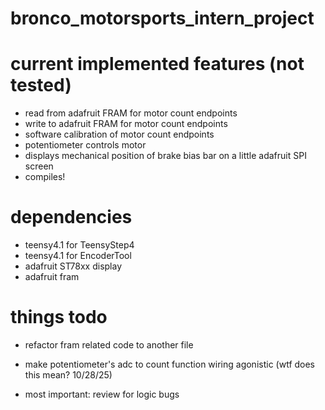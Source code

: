 # bronco_motorsports_intern_project

# current implemented features (not tested)
- read from adafruit FRAM for motor count endpoints
- write to adafruit FRAM for motor count endpoints
- software calibration of motor count endpoints
- potentiometer controls motor
- displays mechanical position of brake bias bar on a little adafruit SPI screen
- compiles!

# dependencies
- teensy4.1 for TeensyStep4
- teensy4.1 for EncoderTool
- adafruit ST78xx display
- adafruit fram

# things todo


- refactor fram related code to another file
- make potentiometer's adc to count function wiring agonistic (wtf does this mean? 10/28/25)

- most important: review for logic bugs